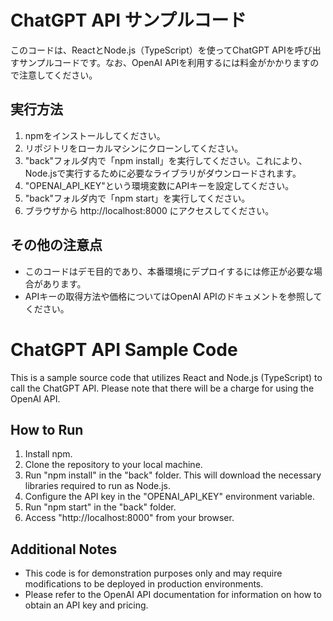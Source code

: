 # ChatGPT API サンプルコード
このコードは、ReactとNode.js（TypeScript）を使ってChatGPT APIを呼び出すサンプルコードです。なお、OpenAI APIを利用するには料金がかかりますので注意してください。

## 実行方法
1. npmをインストールしてください。
2. リポジトリをローカルマシンにクローンしてください。
3. "back"フォルダ内で「npm install」を実行してください。これにより、Node.jsで実行するために必要なライブラリがダウンロードされます。
4. "OPENAI_API_KEY"という環境変数にAPIキーを設定してください。
5. "back"フォルダ内で「npm start」を実行してください。
6. ブラウザから http://localhost:8000 にアクセスしてください。

## その他の注意点
- このコードはデモ目的であり、本番環境にデプロイするには修正が必要な場合があります。
- APIキーの取得方法や価格についてはOpenAI APIのドキュメントを参照してください。
# ChatGPT API Sample Code

This is a sample source code that utilizes React and Node.js (TypeScript) to call the ChatGPT API. Please note that there will be a charge for using the OpenAI API.

## How to Run

1. Install npm.
2. Clone the repository to your local machine.
3. Run "npm install" in the "back" folder. This will download the necessary libraries required to run as Node.js.
4. Configure the API key in the "OPENAI_API_KEY" environment variable.
5. Run "npm start" in the "back" folder.
6. Access "http://localhost:8000" from your browser.

## Additional Notes

- This code is for demonstration purposes only and may require modifications to be deployed in production environments.
- Please refer to the OpenAI API documentation for information on how to obtain an API key and pricing.
